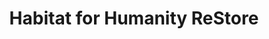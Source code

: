 ---
title: "Habitat for Humanity ReStore"
url: /mchenry/habitat-for-humanity-restore/
shop: charity
---